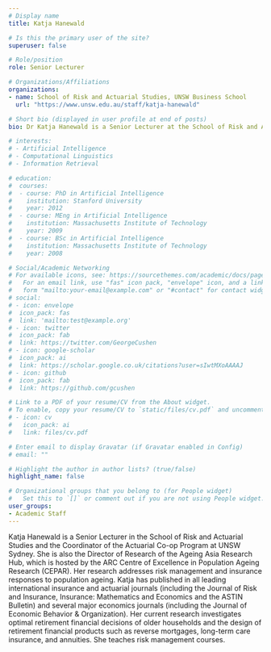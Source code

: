 ```yaml
---
# Display name
title: Katja Hanewald

# Is this the primary user of the site?
superuser: false

# Role/position
role: Senior Lecturer

# Organizations/Affiliations
organizations:
- name: School of Risk and Actuarial Studies, UNSW Business School
  url: "https://www.unsw.edu.au/staff/katja-hanewald"

# Short bio (displayed in user profile at end of posts)
bio: Dr Katja Hanewald is a Senior Lecturer at the School of Risk and Actuarial Studies, UNSW Business School.

# interests:
# - Artificial Intelligence
# - Computational Linguistics
# - Information Retrieval

# education:
#  courses:
#  - course: PhD in Artificial Intelligence
#    institution: Stanford University
#    year: 2012
#  - course: MEng in Artificial Intelligence
#    institution: Massachusetts Institute of Technology
#    year: 2009
#  - course: BSc in Artificial Intelligence
#    institution: Massachusetts Institute of Technology
#    year: 2008

# Social/Academic Networking
# For available icons, see: https://sourcethemes.com/academic/docs/page-builder/#icons
#   For an email link, use "fas" icon pack, "envelope" icon, and a link in the
#   form "mailto:your-email@example.com" or "#contact" for contact widget.
# social:
# - icon: envelope
#  icon_pack: fas
#  link: 'mailto:test@example.org'
# - icon: twitter
#  icon_pack: fab
#  link: https://twitter.com/GeorgeCushen
# - icon: google-scholar
#  icon_pack: ai
#  link: https://scholar.google.co.uk/citations?user=sIwtMXoAAAAJ
# - icon: github
#  icon_pack: fab
#  link: https://github.com/gcushen

# Link to a PDF of your resume/CV from the About widget.
# To enable, copy your resume/CV to `static/files/cv.pdf` and uncomment the lines below.
# - icon: cv
#   icon_pack: ai
#   link: files/cv.pdf

# Enter email to display Gravatar (if Gravatar enabled in Config)
# email: ""

# Highlight the author in author lists? (true/false)
highlight_name: false

# Organizational groups that you belong to (for People widget)
#   Set this to `[]` or comment out if you are not using People widget.
user_groups:
- Academic Staff
---
```


Katja Hanewald is a Senior Lecturer in the School of Risk and Actuarial Studies and the Coordinator of the Actuarial Co-op Program at UNSW Sydney. She is also the Director of Research of the Ageing Asia Research Hub, which is hosted by the ARC Centre of Excellence in Population Ageing Research (CEPAR). Her research addresses risk management and insurance responses to population ageing. Katja has published in all leading international insurance and actuarial journals (including the Journal of Risk and Insurance, Insurance: Mathematics and Economics and the ASTIN Bulletin) and several major economics journals (including the Journal of Economic Behavior & Organization). Her current research investigates optimal retirement financial decisions of older households and the design of retirement financial products such as reverse mortgages, long-term care insurance, and annuities. She teaches risk management courses.
